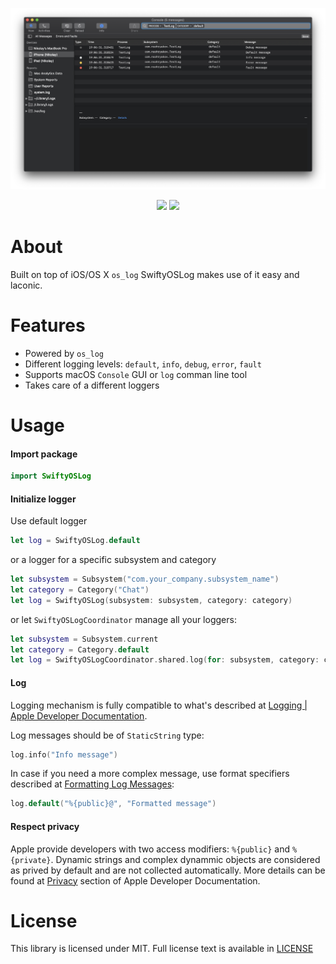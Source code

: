 <p align="center">
    <img src="https://github.com/NikolaySohryakov/SwiftyOSLog/blob/master/img/Console-screenshot.png">
</p>
<p align="center">
  <img src="https://img.shields.io/badge/Language-Swift_4-orange.svg">
  <img src="https://img.shields.io/badge/License-MIT-green.svg">
</p>

# About

Built on top of iOS/OS X `os_log` SwiftyOSLog makes use of it easy and laconic.

# Features

* Powered by `os_log`
* Different logging levels: `default`, `info`, `debug`, `error`, `fault`
* Supports macOS `Console` GUI or `log` comman line tool
* Takes care of a different loggers

# Usage

#### Import package

```swift
import SwiftyOSLog
```

#### Initialize logger

Use default logger

```swift
let log = SwiftyOSLog.default
```
or a logger for a specific subsystem and category
```swift
let subsystem = Subsystem("com.your_company.subsystem_name")
let category = Category("Chat")
let log = SwiftyOSLog(subsystem: subsystem, category: category)
```
or let `SwiftyOSLogCoordinator` manage all your loggers:
```swift
let subsystem = Subsystem.current
let category = Category.default
let log = SwiftyOSLogCoordinator.shared.log(for: subsystem, category: category)
```

#### Log

Logging mechanism is fully compatible to what's described at [Logging | Apple Developer Documentation](https://developer.apple.com/documentation/os/logging).

Log messages should be of `StaticString` type:

```swift
log.info("Info message")
```

In case if you need a more complex message, use format specifiers described at [Formatting Log Messages](https://developer.apple.com/documentation/os/logging#1682416):
```swift
log.default("%{public}@", "Formatted message")
```

#### Respect privacy

Apple provide developers with two access modifiers: `%{public}` and `%{private}`.
Dynamic strings and complex dynammic objects are considered as prived by default and are not collected automatically. More details can be found at [Privacy](https://developer.apple.com/documentation/os/logging#1841411) section of Apple Developer Documentation.

# License
This library is licensed under MIT. Full license text is available in [LICENSE](LICENSE)